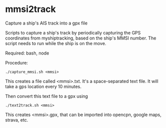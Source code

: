 # mmsi2track
Capture a ship's AIS track into a gpx file

Scripts to capture a ship's track by periodically capturing the GPS coordinates from myshiptracking, based on the ship's MMSI number.
The script needs to run while the ship is on the move.

Required: bash, node

Procedure:

	./capture_mmsi.sh <mmsi>

This creates a file called \<mmsi\>.txt. It's a space-separated text file. It will take a gps location every 10 minutes.

Then convert this text file to a gpx using 

	./text2track.sh <mmsi>

This creates \<mmsi\>.gpx, that can be imported into opencpn, google maps, strava, etc.

